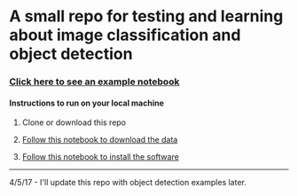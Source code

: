 # A small repo for testing and learning about image classification and object detection

### [Click here to see an example notebook]()

#### Instructions to run on your local machine

1) Clone or download this repo

2) [Follow this notebook to download the data]()

3) [Follow this notebook to install the software]()

----------
4/5/17 - I'll update this repo with object detection examples later.
